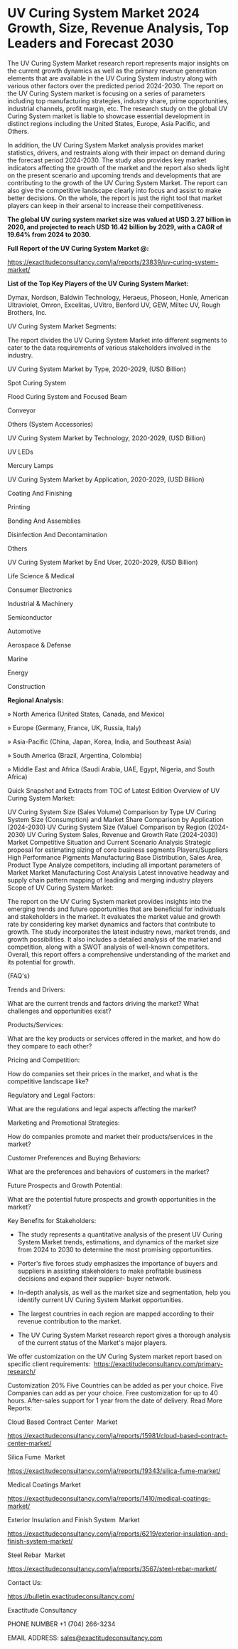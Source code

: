 # UV Curing System Market 2024 Growth, Size, Revenue Analysis, Top Leaders and Forecast 2030

The UV Curing System Market research report represents major insights on the current growth dynamics as well as the primary revenue generation elements that are available in the UV Curing System industry along with various other factors over the predicted period 2024-2030. The report on the UV Curing System market is focusing on a series of parameters including top manufacturing strategies, industry share, prime opportunities, industrial channels, profit margin, etc. The research study on the global UV Curing System market is liable to showcase essential development in distinct regions including the United States, Europe, Asia Pacific, and Others.

In addition, the UV Curing System Market analysis provides market statistics, drivers, and restraints along with their impact on demand during the forecast period 2024-2030. The study also provides key market indicators affecting the growth of the market and the report also sheds light on the present scenario and upcoming trends and developments that are contributing to the growth of the UV Curing System Market. The report can also give the competitive landscape clearly into focus and assist to make better decisions. On the whole, the report is just the right tool that market players can keep in their arsenal to increase their competitiveness.

**The global UV curing system market size was valued at USD 3.27 billion in 2020, and projected to reach USD 16.42 billion by 2029, with a CAGR of 19.64% from 2024 to 2030.**

**Full Report of the UV Curing System Market @:**

https://exactitudeconsultancy.com/ja/reports/23839/uv-curing-system-market/

**List of the Top Key Players of the UV Curing System Market:**

Dymax, Nordson, Baldwin Technology, Heraeus, Phoseon, Honle, American Ultraviolet, Omron, Excelitas, UVitro, Benford UV, GEW, Miltec UV, Rough Brothers, Inc.

UV Curing System Market Segments:

The report divides the UV Curing System Market into different segments to cater to the data requirements of various stakeholders involved in the industry.

UV Curing System Market by Type, 2020-2029, (USD Billion)

Spot Curing System

Flood Curing System and Focused Beam

Conveyor

Others (System Accessories)

UV Curing System Market by Technology, 2020-2029, (USD Billion)

UV LEDs

Mercury Lamps

UV Curing System Market by Application, 2020-2029, (USD Billion)

Coating And Finishing

Printing

Bonding And Assemblies

Disinfection And Decontamination

Others

UV Curing System Market by End User, 2020-2029, (USD Billion)

Life Science & Medical

Consumer Electronics

Industrial & Machinery

Semiconductor

Automotive

Aerospace & Defense

Marine

Energy

Construction

**Regional Analysis:**

» North America (United States, Canada, and Mexico)

» Europe (Germany, France, UK, Russia, Italy)

» Asia-Pacific (China, Japan, Korea, India, and Southeast Asia)

» South America (Brazil, Argentina, Colombia)

» Middle East and Africa (Saudi Arabia, UAE, Egypt, Nigeria, and South Africa)

Quick Snapshot and Extracts from TOC of Latest Edition Overview of UV Curing System Market:

UV Curing System Size (Sales Volume) Comparison by Type
UV Curing System Size (Consumption) and Market Share Comparison by Application (2024-2030)
UV Curing System Size (Value) Comparison by Region (2024-2030)
UV Curing System Sales, Revenue and Growth Rate (2024-2030)
Market Competitive Situation and Current Scenario Analysis
Strategic proposal for estimating sizing of core business segments
Players/Suppliers High Performance Pigments Manufacturing Base Distribution, Sales Area, Product Type
Analyze competitors, including all important parameters of Market
Market Manufacturing Cost Analysis
Latest innovative headway and supply chain pattern mapping of leading and merging industry players
Scope of UV Curing System Market:

The report on the UV Curing System market provides insights into the emerging trends and future opportunities that are beneficial for individuals and stakeholders in the market.
It evaluates the market value and growth rate by considering key market dynamics and factors that contribute to growth.
The study incorporates the latest industry news, market trends, and growth possibilities.
It also includes a detailed analysis of the market and competition, along with a SWOT analysis of well-known competitors.
Overall, this report offers a comprehensive understanding of the market and its potential for growth.

{FAQ's}

Trends and Drivers:

What are the current trends and factors driving the market? What challenges and opportunities exist?

Products/Services:

What are the key products or services offered in the market, and how do they compare to each other?

Pricing and Competition:

How do companies set their prices in the market, and what is the competitive landscape like?

Regulatory and Legal Factors:

What are the regulations and legal aspects affecting the market?

Marketing and Promotional Strategies:

How do companies promote and market their products/services in the market?

Customer Preferences and Buying Behaviors:

What are the preferences and behaviors of customers in the market?

Future Prospects and Growth Potential:

What are the potential future prospects and growth opportunities in the market?

Key Benefits for Stakeholders:

- The study represents a quantitative analysis of the present UV Curing System Market trends, estimations, and dynamics of the market size from 2024 to 2030 to determine the most promising opportunities.

- Porter's five forces study emphasizes the importance of buyers and suppliers in assisting stakeholders to make profitable business decisions and expand their supplier- buyer network.

- In-depth analysis, as well as the market size and segmentation, help you identify current UV Curing System Market opportunities.

- The largest countries in each region are mapped according to their revenue contribution to the market.

- The UV Curing System Market research report gives a thorough analysis of the current status of the Market's major players.

We offer customization on the UV Curing System market report based on specific client requirements:  https://exactitudeconsultancy.com/primary-research/

Customization 20%
Five Countries can be added as per your choice.
Five Companies can add as per your choice.
Free customization for up to 40 hours.
After-sales support for 1 year from the date of delivery.
Read More Reports:

Cloud Based Contract Center  Market

https://exactitudeconsultancy.com/ja/reports/15981/cloud-based-contract-center-market/

Silica Fume  Market

https://exactitudeconsultancy.com/ja/reports/19343/silica-fume-market/

Medical Coatings Market

https://exactitudeconsultancy.com/ja/reports/1410/medical-coatings-market/

Exterior Insulation and Finish System  Market

https://exactitudeconsultancy.com/ja/reports/6219/exterior-insulation-and-finish-system-market/

Steel Rebar  Market

https://exactitudeconsultancy.com/ja/reports/3567/steel-rebar-market/

Contact Us:

https://bulletin.exactitudeconsultancy.com/

Exactitude Consultancy

PHONE NUMBER +1 (704) 266-3234

EMAIL ADDRESS: sales@exactitudeconsultancy.com

 
